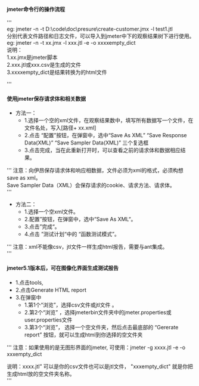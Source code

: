 #### jmeter命令行的操作流程
'''  
eg: jmeter -n -t D:\code\doc\presure\create-customer.jmx -l test1.jtl      
分别代表文件路径和日志文件，可以导入到jmeter中下的观察结果树下进行使用。  
eg: jmeter -n -t xx.jmx -l xxx.jtl -e -o xxxxempty_dict    
说明：  
1.xx.jmx是jmeter脚本  
2.xxx.jtl或xxx.csv是生成的文件  
3.xxxxempty_dict是结果转换为的html文件  

'''

#### 使用jmeter保存请求体和相关数据
- 方法一：
  - 1.选择一个空的xml文件，在观察结果数中，填写所有数据写一个文件，在文件名处，写入[路径+ xx.xml]
  - 2.点击 “配置”按钮，在弹窗中，选中“Save As XML” “Save Response Data(XML)” “Save Sampler Data(XML)” 三个复选框
  - 3.点击完成，当在此重新打开时，可以查看之前的请求体和数据相应结果。  
    
 '''
注意：向伊昂保存请求体和响应相数据，文件必须为xml的格式，必须构想save as xml。  
Save Sampler Data（XML）会保存请求的cookie、请求方法、请求体。  
'''  

- 方法二：
  - 1.选择一个空xml文件。
  - 2.配置”按钮，在弹窗中，选中“Save As XML“。
  - 3.点击”完成“。
  - 4.点击 ”测试计划“中的 “函数测试模式”。 
  
'''
注意：xml不能像csv，jtl文件一样生成html报告，需要与ant集成。  
'''

#### jmeter5.1版本后，可在图像化界面生成测试报告
- 1.点击tools,
- 2.点击Generate HTML report
- 3.在弹窗中 
  - 1.第1个“浏览”，选择csv文件或jtl文件 。
  - 2.第2个“浏览” ，选择jmeterbin文件夹中的jmeter.properties或user.properties文件
  - 3.第3个“浏览”， 选择一个空文件夹，然后点击最底部的 “Gererate report” 按钮，就可以生成html到你选择的空文件夹
 
 '''
 注意：如果使用的是无图形界面的jmeter, 可使用：jmeter -g xxxx.jtl -e -o xxxempty_dict  
 
 说明：xxxx.jtl” 可以是你的csv文件也可以是jtl文件， "xxxempty_dict" 就是你把生成html放的空文件夹名称。  
 '''
